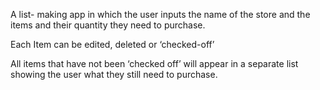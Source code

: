 A list- making app in which the user inputs the name of the store and the items and their quantity they need to purchase.

Each Item can be edited, deleted or ‘checked-off’

All items that have not been ‘checked off’ will appear in a separate list showing the user what they still need to purchase. 
